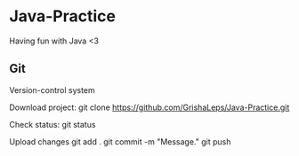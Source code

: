 # Java-Practice
Having fun with Java <3

## Git
Version-control system

[cheat sheet]: http://overapi.com/static/cs/git-cheat-sheet.pdf

Download project:
git clone https://github.com/GrishaLeps/Java-Practice.git

Check status:
git status

Upload changes
git add .
git commit -m "Message."
git push
